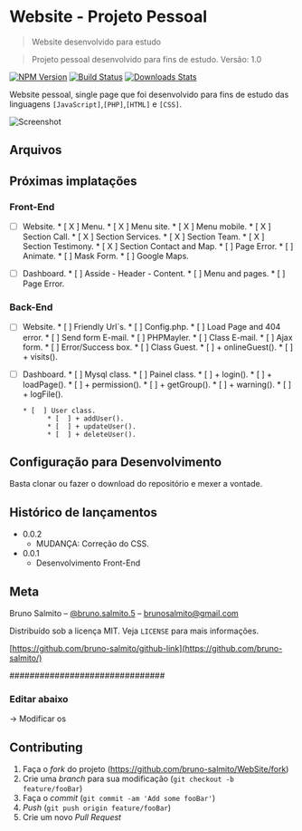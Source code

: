 # Website - Projeto Pessoal
> Website desenvolvido para estudo

> Projeto pessoal desenvolvido para fins de estudo.
> Versão: 1.0

[![NPM Version][npm-image]][npm-url]
[![Build Status][travis-image]][travis-url]
[![Downloads Stats][npm-downloads]][npm-url]

Website pessoal, single page que foi desenvolvido para fins de estudo das linguagens `[JavaScript]`,`[PHP]`,`[HTML]` e `[CSS]`.

![Screenshot](screenShot/website.gif)


## Arquivos



## Próximas implatações

### Front-End
* [  ] Website.
      * [ X ] Menu.
            * [ X ] Menu site.
            * [ X ] Menu mobile.
      * [ X ] Section Call.
      * [ X ] Section Services.
      * [ X ] Section Team.
      * [ X ] Section Testimony.
      * [ X ] Section Contact and Map.
      * [  ] Page Error.
      * [  ] Animate.
      * [  ] Mask Form.
      * [  ] Google Maps.

* [  ] Dashboard.
      * [  ] Asside - Header - Content.
      * [  ] Menu and pages.
      * [  ] Page Error.

### Back-End 
* [  ] Website.
      * [  ] Friendly Url`s.
      * [  ] Config.php.
      * [  ] Load Page and 404 error.
      * [  ] Send form E-mail.
            * [  ] PHPMayler.
            * [  ] Class E-mail.
            * [  ] Ajax form.
                  * [  ] Error/Success box.
      * [  ] Class Guest.
            * [  ] + onlineGuest().
            * [  ] + visits().


* [  ] Dashboard.
      * [  ] Mysql class.
      * [  ] Painel class.
            * [  ] + login().
            * [  ] + loadPage().
            * [  ] + permission().
            * [  ] + getGroup().
            * [  ] + warning().
            * [  ] + logFile().

      * [  ] User class.
            * [  ] + addUser().
            * [  ] + updateUser().
            * [  ] + deleteUser().





## Configuração para Desenvolvimento

Basta clonar ou fazer o download do repositório e mexer a vontade.

## Histórico de lançamentos
* 0.0.2
    * MUDANÇA: Correção do CSS.
* 0.0.1
    * Desenvolvimento Front-End

## Meta

Bruno Salmito – [@bruno.salmito.5](https://web.facebook.com/bruno.salmito.5) – brunosalmito@gmail.com

Distribuído sob a licença MIT. Veja `LICENSE` para mais informações.

[https://github.com/bruno-salmito/github-link](https://github.com/bruno-salmito/)


###############################
### Editar abaixo
-> Modificar os 

## Contributing

1. Faça o _fork_ do projeto (<https://github.com/bruno-salmito/WebSite/fork>)
2. Crie uma _branch_ para sua modificação (`git checkout -b feature/fooBar`)
3. Faça o _commit_ (`git commit -am 'Add some fooBar'`)
4. _Push_ (`git push origin feature/fooBar`)
5. Crie um novo _Pull Request_

[npm-image]: https://img.shields.io/npm/v/datadog-metrics.svg?style=flat-square
[npm-url]: https://npmjs.org/package/datadog-metrics
[npm-downloads]: https://img.shields.io/npm/dm/datadog-metrics.svg?style=flat-square
[travis-image]: https://img.shields.io/travis/dbader/node-datadog-metrics/master.svg?style=flat-square
[travis-url]: https://travis-ci.org/dbader/node-datadog-metrics
[wiki]: https://github.com/seunome/WebSite/wiki
